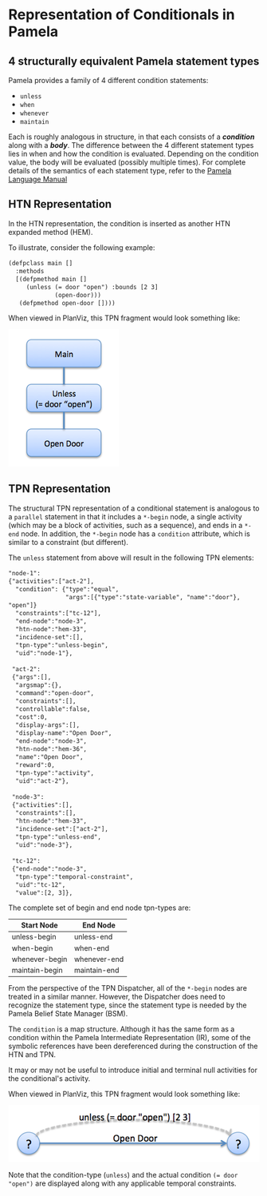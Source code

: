 # Representation of Conditionals in Pamela

## 4 structurally equivalent Pamela statement types
Pamela provides a family of 4 different condition statements:

* `unless`
* `when`
* `whenever`
* `maintain`

Each is roughly analogous in structure, in that each consists of a ***condition*** along with a ***body***.  The difference between the 4 different statement types lies in when and how the condition is evaluated.  Depending on the condition value, the body will be evaluated (possibly multiple times).  For complete details of the semantics of each statement type, refer to the [Pamela Language Manual](Pamela.md)  

## HTN Representation

In the HTN representation, the condition is inserted as another HTN expanded method (HEM).

To illustrate, consider the following example:

```
(defpclass main []
  :methods
  [(defpmethod main []
     (unless (= door "open") :bounds [2 3]
             (open-door)))
   (defpmethod open-door [])))
```

When viewed in PlanViz, this TPN fragment would look something like:

![unless-tpn](figures/unless-htn.png)

## TPN Representation
The structural TPN representation of a conditional statement is analogous to a `parallel` statement in that it includes a `*-begin` node, a single activity (which may be a block of activities, such as a sequence), and ends in a `*-end` node.  In addition, the `*-begin` node has a `condition` attribute, which is similar to a constraint (but different). 

The `unless` statement from above will result in the following TPN elements:

```
"node-1":
{"activities":["act-2"],
  "condition": {"type":"equal",
                "args":[{"type":"state-variable", "name":"door"}, "open"]}
  "constraints":["tc-12"],
  "end-node":"node-3",
  "htn-node":"hem-33",
  "incidence-set":[],
  "tpn-type":"unless-begin",
  "uid":"node-1"},
 
 "act-2":
 {"args":[],
  "argsmap":{},
  "command":"open-door",
  "constraints":[],
  "controllable":false,
  "cost":0,
  "display-args":[],
  "display-name":"Open Door",
  "end-node":"node-3",
  "htn-node":"hem-36",
  "name":"Open Door",
  "reward":0,
  "tpn-type":"activity",
  "uid":"act-2"},
  
 "node-3":
 {"activities":[],
  "constraints":[],
  "htn-node":"hem-33",
  "incidence-set":["act-2"],
  "tpn-type":"unless-end",
  "uid":"node-3"},
  
 "tc-12":
 {"end-node":"node-3",
  "tpn-type":"temporal-constraint",
  "uid":"tc-12",
  "value":[2, 3]}, 
```

The complete set of begin and end node tpn-types are:

Start Node    | End Node
------------- | -------------
unless-begin  | unless-end
when-begin    | when-end
whenever-begin  | whenever-end
maintain-begin  | maintain-end

From the perspective of the TPN Dispatcher, all of the `*-begin` nodes are treated in a similar manner.  However, the Dispatcher does need to recognize the statement type, since the statement type is needed by the Pamela Belief State Manager (BSM).

The `condition` is a map structure.  Although it has the same form as a condition within the Pamela Intermediate Representation (IR), some of the symbolic references have been dereferenced during the construction of the HTN and TPN.


It may or may not be useful to introduce initial and terminal null activities for the conditional's activity. 

When viewed in PlanViz, this TPN fragment would look something like:

![unless-tpn](figures/unless-tpn.png)

Note that the condition-type (`unless`) and the actual condition `(= door "open")` are displayed along with any applicable temporal constraints.  
  
  